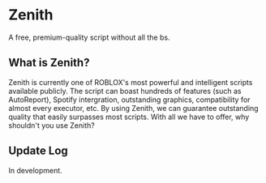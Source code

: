 # Zenith
A free, premium-quality script without all the bs.

## What is Zenith?
Zenith is currently one of ROBLOX's most powerful and intelligent scripts available publicly. The script can boast hundreds of features (such as AutoReport), Spotify intergration, outstanding graphics, compatibility for almost every executor, etc. By using Zenith, we can guarantee outstanding quality that easily surpasses most scripts. With all we have to offer, why shouldn't you use Zenith?

## Update Log

In development.
